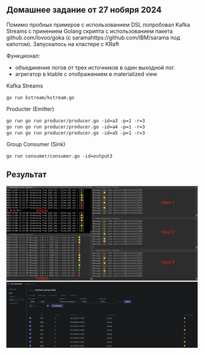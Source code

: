 ## Домашнее задание от 27 нобяря 2024

Помимо пробных примеров с использованием DSL попробовал Kafka Streams с принением Golang скрипта с использованием пакета github.com/lovoo/goka (с saramahttps://github.com/IBM/sarama под капотом). Запускалось на кластере с KRaft

Функционал:
- объединение логов от трех источников в один выходной лог.
- агрегатор в ktable c отображением в materialized view


Kafka Streams
```
go run kstream/kstream.go
```

Producter (Emitter)
```
go run go run producer/producer.go -id=a3 -p=1 -r=3
go run go run producer/producer.go -id=a4 -p=1 -r=3
go run go run producer/producer.go -id=a5 -p=1 -r=3
```

Group Consumer (Sink)
```
go run consumer/consumer.go -id=output3
```


## Результат
<img src="kstreams_run.png">

<img src="kafkaui.png">
